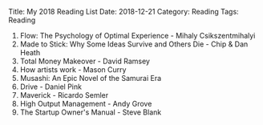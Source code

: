 Title: My 2018 Reading List
Date: 2018-12-21
Category: Reading
Tags: Reading

1. Flow: The Psychology of Optimal Experience - Mihaly Csikszentmihalyi
2. Made to Stick: Why Some Ideas Survive and Others Die - Chip & Dan Heath
3. Total Money Makeover - David Ramsey
4. How artists work - Mason Curry
5. Musashi: An Epic Novel of the Samurai Era
6. Drive - Daniel Pink
7. Maverick - Ricardo Semler
8. High Output Management - Andy Grove
9. The Startup Owner's Manual - Steve Blank
